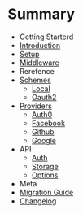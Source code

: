 # Summary

* Getting Starterd
* [Introduction](README.md)
* [Setup](setup.md)
* [Middleware](middleware.md)
* Rerefence
* [Schemes](schemes/README.md)
  * [Local](schemes/local.md)
  * [Oauth2](schemes/oauth2.md)
* [Providers](providers/README.md)
  * [Auth0](providers/auth0.md)
  * [Facebook](providers/facebook.md)
  * [Github](providers/github.md)
  * [Google](providers/google.md)
* API
  * [Auth](api/auth.md)
  * [Storage](api/storage.md)
  * [Options](options.md)
* Meta
* [Migration Guide](migration.md)
* [Changelog](CHANGELOG.md)
